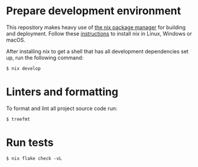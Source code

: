 # Prepare development environment

This repository makes heavy use of [the nix package manager](https://nixos.org/)
for building and deployment. Follow these
[instructions](https://nixos.org/download.html) to install nix in Linux, Windows
or macOS.

After installing nix to get a shell that has all development dependencies set up, run the following command:

```console
$ nix develop
```

# Linters and formatting

To format and lint all project source code run:

```
$ treefmt
```

# Run tests

```
$ nix flake check -vL
```
